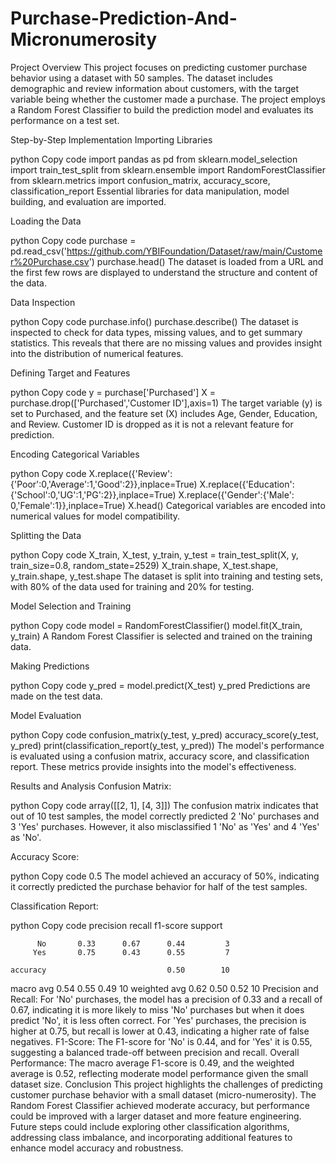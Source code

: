 # Purchase-Prediction-And-Micronumerosity

Project Overview
This project focuses on predicting customer purchase behavior using a dataset with 50 samples. The dataset includes demographic and review information about customers, with the target variable being whether the customer made a purchase. The project employs a Random Forest Classifier to build the prediction model and evaluates its performance on a test set.

Step-by-Step Implementation
Importing Libraries

python
Copy code
import pandas as pd
from sklearn.model_selection import train_test_split
from sklearn.ensemble import RandomForestClassifier
from sklearn.metrics import confusion_matrix, accuracy_score, classification_report
Essential libraries for data manipulation, model building, and evaluation are imported.

Loading the Data

python
Copy code
purchase = pd.read_csv('https://github.com/YBIFoundation/Dataset/raw/main/Customer%20Purchase.csv')
purchase.head()
The dataset is loaded from a URL and the first few rows are displayed to understand the structure and content of the data.

Data Inspection

python
Copy code
purchase.info()
purchase.describe()
The dataset is inspected to check for data types, missing values, and to get summary statistics. This reveals that there are no missing values and provides insight into the distribution of numerical features.

Defining Target and Features

python
Copy code
y = purchase['Purchased']
X = purchase.drop(['Purchased','Customer ID'],axis=1)
The target variable (y) is set to Purchased, and the feature set (X) includes Age, Gender, Education, and Review. Customer ID is dropped as it is not a relevant feature for prediction.

Encoding Categorical Variables

python
Copy code
X.replace({'Review':{'Poor':0,'Average':1,'Good':2}},inplace=True)
X.replace({'Education':{'School':0,'UG':1,'PG':2}},inplace=True)
X.replace({'Gender':{'Male': 0,'Female':1}},inplace=True)
X.head()
Categorical variables are encoded into numerical values for model compatibility.

Splitting the Data

python
Copy code
X_train, X_test, y_train, y_test = train_test_split(X, y, train_size=0.8, random_state=2529)
X_train.shape, X_test.shape, y_train.shape, y_test.shape
The dataset is split into training and testing sets, with 80% of the data used for training and 20% for testing.

Model Selection and Training

python
Copy code
model = RandomForestClassifier()
model.fit(X_train, y_train)
A Random Forest Classifier is selected and trained on the training data.

Making Predictions

python
Copy code
y_pred = model.predict(X_test)
y_pred
Predictions are made on the test data.

Model Evaluation

python
Copy code
confusion_matrix(y_test, y_pred)
accuracy_score(y_test, y_pred)
print(classification_report(y_test, y_pred))
The model's performance is evaluated using a confusion matrix, accuracy score, and classification report. These metrics provide insights into the model's effectiveness.

Results and Analysis
Confusion Matrix:

python
Copy code
array([[2, 1],
       [4, 3]])
The confusion matrix indicates that out of 10 test samples, the model correctly predicted 2 'No' purchases and 3 'Yes' purchases. However, it also misclassified 1 'No' as 'Yes' and 4 'Yes' as 'No'.

Accuracy Score:

python
Copy code
0.5
The model achieved an accuracy of 50%, indicating it correctly predicted the purchase behavior for half of the test samples.

Classification Report:

python
Copy code
              precision    recall  f1-score   support

          No       0.33      0.67      0.44         3
         Yes       0.75      0.43      0.55         7

    accuracy                           0.50        10
   macro avg       0.54      0.55      0.49        10
weighted avg       0.62      0.50      0.52        10
Precision and Recall: For 'No' purchases, the model has a precision of 0.33 and a recall of 0.67, indicating it is more likely to miss 'No' purchases but when it does predict 'No', it is less often correct. For 'Yes' purchases, the precision is higher at 0.75, but recall is lower at 0.43, indicating a higher rate of false negatives.
F1-Score: The F1-score for 'No' is 0.44, and for 'Yes' it is 0.55, suggesting a balanced trade-off between precision and recall.
Overall Performance: The macro average F1-score is 0.49, and the weighted average is 0.52, reflecting moderate model performance given the small dataset size.
Conclusion
This project highlights the challenges of predicting customer purchase behavior with a small dataset (micro-numerosity). The Random Forest Classifier achieved moderate accuracy, but performance could be improved with a larger dataset and more feature engineering. Future steps could include exploring other classification algorithms, addressing class imbalance, and incorporating additional features to enhance model accuracy and robustness.
